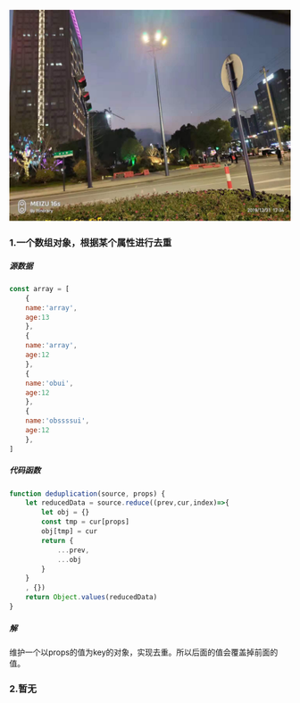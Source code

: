 ![](../images/微信图片_20200109212419.jpg)

### 1.一个数组对象，根据某个属性进行去重

##### 源数据

```js
const array = [
    {
    name:'array',
    age:13
    },
    {
    name:'array',
    age:12
    },
    {
    name:'obui',
    age:12
    },
    {
    name:'obssssui',
    age:12
    },
]
```

##### 代码函数

```js
function deduplication(source, props) {
    let reducedData = source.reduce((prev,cur,index)=>{
        let obj = {}
        const tmp = cur[props]
        obj[tmp] = cur
        return {
            ...prev,
            ...obj
        }
    }
    , {})
    return Object.values(reducedData)
}
```

##### 解

维护一个以props的值为key的对象，实现去重。所以后面的值会覆盖掉前面的值。

### 2.暂无